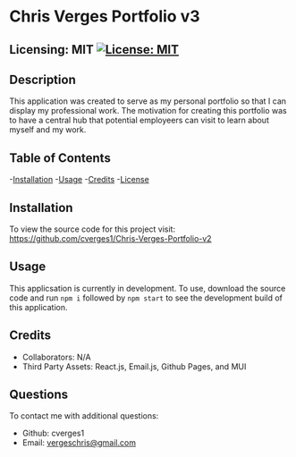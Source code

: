 
  # Chris Verges Portfolio v3
  ## Licensing: MIT [![License: MIT](https://img.shields.io/badge/License-MIT-yellow.svg)](https://opensource.org/licenses/MIT)

  ## Description
  This application was created to serve as my personal portfolio so that I can display my professional work. The motivation for creating this portfolio was to have a central hub that potential employeers can visit to learn about myself and my work.   
  
  ## Table of Contents
  
  -[Installation](#installation)
  -[Usage](#usage)
  -[Credits](#credits)
  -[License](#license)  

  ## Installation
  
  To view the source code for this project visit: https://github.com/cverges1/Chris-Verges-Portfolio-v2
  
  ## Usage
  
This applicsation is currently in development. To use, download the source code and run `npm i` followed by `npm start` to see the development build of this application.
  
  ## Credits
  
  - Collaborators: N/A
  - Third Party Assets: React.js, Email.js, Github Pages, and MUI

  ## Questions
  To contact me with additional questions:
  - Github: cverges1
  - Email: vergeschris@gmail.com
  